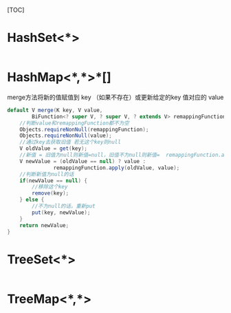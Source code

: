 [TOC]
# HashSet<\*>
```java

```
# HashMap<\*,\*>\*[] 
merge方法将新的值赋值到 key （如果不存在）或更新给定的key 值对应的 value

```java
default V merge(K key, V value,
        BiFunction<? super V, ? super V, ? extends V> remappingFunction) {
    //判断value和remappingFunction都不为空        
    Objects.requireNonNull(remappingFunction);
    Objects.requireNonNull(value);
    //通过key去获取旧值 若无这个key则null
    V oldValue = get(key);
    //新值 = 旧值为null则新值=null，旧值不为null则新值=  remappingFunction.apply(旧值, 新值);
    V newValue = (oldValue == null) ? value :
               remappingFunction.apply(oldValue, value);
    //判断新值为null的话           
    if(newValue == null) {
        //移除这个key
        remove(key);
    } else {
        //不为null的话，重新put
        put(key, newValue);
    }
    return newValue;
}
```
# TreeSet<\*>
```java

```
# TreeMap<\*,\*>
```java

```